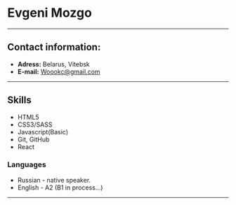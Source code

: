 # Evgeni Mozgo

---

## Contact information:

-   **Adress:** Belarus, Vitebsk
-   **E-mail:** Woookc@gmail.com

---

## Skills

-   HTML5
-   CSS3/SASS
-   Javascript(Basic)
-   Git, GitHub
-   React

### Languages

-   Russian - native speaker.
-   English - A2 (B1 in process…)

---
